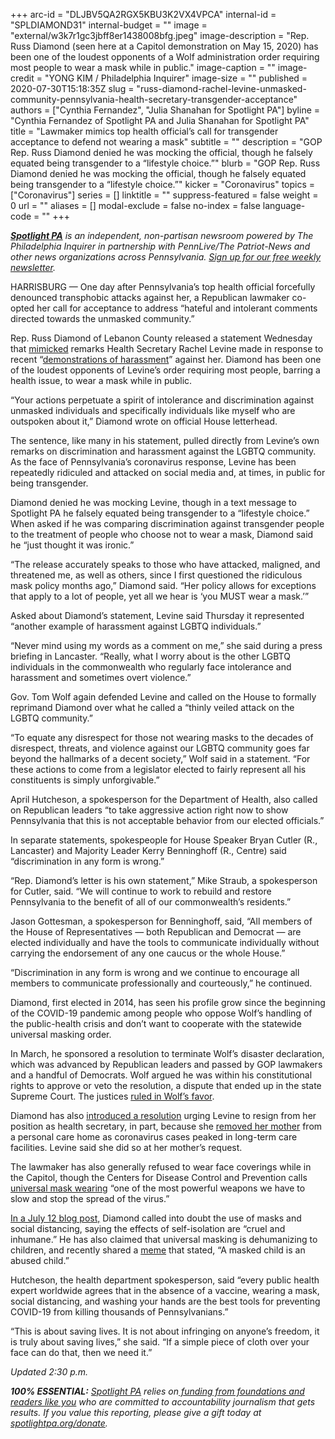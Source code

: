 +++
arc-id = "DLJBV5QA2RGX5KBU3K2VX4VPCA"
internal-id = "SPLDIAMOND31"
internal-budget = ""
image = "external/w3k7r1gc3jbff8er1438008bfg.jpeg"
image-description = "Rep. Russ Diamond (seen here at a Capitol demonstration on May 15, 2020) has been one of the loudest opponents of a Wolf administration order requiring most people to wear a mask while in public."
image-caption = ""
image-credit = "YONG KIM / Philadelphia Inquirer"
image-size = ""
published = 2020-07-30T15:18:35Z
slug = "russ-diamond-rachel-levine-unmasked-community-pennsylvania-health-secretary-transgender-acceptance"
authors = ["Cynthia Fernandez", "Julia Shanahan for Spotlight PA"]
byline = "Cynthia Fernandez of Spotlight PA and Julia Shanahan for Spotlight PA"
title = "Lawmaker mimics top health official’s call for transgender acceptance to defend not wearing a mask"
subtitle = ""
description = "GOP Rep. Russ Diamond denied he was mocking the official, though he falsely equated being transgender to a “lifestyle choice.”"
blurb = "GOP Rep. Russ Diamond denied he was mocking the official, though he falsely equated being transgender to a “lifestyle choice.”"
kicker = "Coronavirus"
topics = ["Coronavirus"]
series = []
linktitle = ""
suppress-featured = false
weight = 0
url = ""
aliases = []
modal-exclude = false
no-index = false
language-code = ""
+++

<a href="https://www.spotlightpa.org/"><i><b>Spotlight PA</b></i></a><i> is an independent, non-partisan newsroom powered by The Philadelphia Inquirer in partnership with PennLive/The Patriot-News and other news organizations across Pennsylvania. </i><a href="https://www.spotlightpa.org/newsletters"><i>Sign up for our free weekly newsletter</i></a><i>.</i>

HARRISBURG — One day after Pennsylvania’s top health official forcefully denounced transphobic attacks against her, a Republican lawmaker co-opted her call for acceptance to address “hateful and intolerant comments directed towards the unmasked community.”

Rep. Russ Diamond of Lebanon County released a statement Wednesday that <a href="https://www.facebook.com/repdiamond/photos/pcb.2956906551097993/2956872634434718/?type=3&theater">mimicked</a> remarks Health Secretary Rachel Levine made in response to recent “<a href="https://www.spotlightpa.org/news/2020/07/rachel-levine-transphobic-attacks-pennsylvania-health-secretary/" target=_blank>demonstrations of harassment</a>” against her. Diamond has been one of the loudest opponents of Levine’s order requiring most people, barring a health issue, to wear a mask while in public.

“Your actions perpetuate a spirit of intolerance and discrimination against unmasked individuals and specifically individuals like myself who are outspoken about it,” Diamond wrote on official House letterhead.

The sentence, like many in his statement, pulled directly from Levine’s own remarks on discrimination and harassment against the LGBTQ community. As the face of Pennsylvania’s coronavirus response, Levine has been repeatedly ridiculed and attacked on social media and, at times, in public for being transgender.

Diamond denied he was mocking Levine, though in a text message to Spotlight PA he falsely equated being transgender to a “lifestyle choice.” When asked if he was comparing discrimination against transgender people to the treatment of people who choose not to wear a mask, Diamond said he “just thought it was ironic.”

“The release accurately speaks to those who have attacked, maligned, and threatened me, as well as others, since I first questioned the ridiculous mask policy months ago,” Diamond said. “Her policy allows for exceptions that apply to a lot of people, yet all we hear is ‘you MUST wear a mask.’”

<script src="https://www.spotlightpa.org/embed.js" async></script><div data-spl-embed-version="1" data-spl-src="https://www.spotlightpa.org/embeds/donate/"></div>


Asked about Diamond’s statement, Levine said Thursday it represented “another example of harassment against LGBTQ individuals.”

“Never mind using my words as a comment on me,” she said during a press briefing in Lancaster. “Really, what I worry about is the other LGBTQ individuals in the commonwealth who regularly face intolerance and harassment and sometimes overt violence.”

Gov. Tom Wolf again defended Levine and called on the House to formally reprimand Diamond over what he called a “thinly veiled attack on the LGBTQ community.”

“To equate any disrespect for those not wearing masks to the decades of disrespect, threats, and violence against our LGBTQ community goes far beyond the hallmarks of a decent society,” Wolf said in a statement. “For these actions to come from a legislator elected to fairly represent all his constituents is simply unforgivable.”

April Hutcheson, a spokesperson for the Department of Health, also called on Republican leaders “to take aggressive action right now to show Pennsylvania that this is not acceptable behavior from our elected officials.”

In separate statements, spokespeople for House Speaker Bryan Cutler (R., Lancaster) and Majority Leader Kerry Benninghoff (R., Centre) said “discrimination in any form is wrong.”

“Rep. Diamond’s letter is his own statement,” Mike Straub, a spokesperson for Cutler, said. “We will continue to work to rebuild and restore Pennsylvania to the benefit of all of our commonwealth’s residents.”

Jason Gottesman, a spokesperson for Benninghoff, said, “All members of the House of Representatives — both Republican and Democrat — are elected individually and have the tools to communicate individually without carrying the endorsement of any one caucus or the whole House.”

“Discrimination in any form is wrong and we continue to encourage all members to communicate professionally and courteously,” he continued.

Diamond, first elected in 2014, has seen his profile grow since the beginning of the COVID-19 pandemic among people who oppose Wolf’s handling of the public-health crisis and don’t want to cooperate with the statewide universal masking order.

In March, he sponsored a resolution to terminate Wolf’s disaster declaration, which was advanced by Republican leaders and passed by GOP lawmakers and a handful of Democrats. Wolf argued he was within his constitutional rights to approve or veto the resolution, a dispute that ended up in the state Supreme Court. The justices <a href="https://www.spotlightpa.org/news/2020/07/pennsylvania-coronavirus-disaster-declaration-supreme-court-ruling/">ruled in Wolf’s favor</a>.

Diamond has also <a href="https://www.legis.state.pa.us/cfdocs/billinfo/billinfo.cfm?syear=2019&amp;sind=0&amp;body=H&amp;type=R&amp;bn=879">introduced a resolution</a> urging Levine to resign from her position as health secretary, in part, because she <a href="https://www.pennlive.com/news/2020/05/health-secretary-rachel-levines-removal-of-mom-from-care-home-amid-epidemic-draws-scrutiny.html">removed her mother</a> from a personal care home as coronavirus cases peaked in long-term care facilities. Levine said she did so at her mother’s request.

The lawmaker has also generally refused to wear face coverings while in the Capitol, though the Centers for Disease Control and Prevention calls <a href="https://www.cdc.gov/media/releases/2020/p0714-americans-to-wear-masks.html">universal mask wearing</a> “one of the most powerful weapons we have to slow and stop the spread of the virus.”

<script src="https://www.spotlightpa.org/embed.js" async></script><div data-spl-embed-version="1" data-spl-src="https://www.spotlightpa.org/embeds/newsletter/"></div>


<a href="http://russdiamond.vote/ci200712.php">In a July 12 blog post,</a> Diamond called into doubt the use of masks and social distancing, saying the effects of self-isolation are “cruel and inhumane.” He has also claimed that universal masking is dehumanizing to children, and recently shared a <a href="https://www.facebook.com/friendsofrussdiamond/posts/1717815275038815">meme</a> that stated, “A masked child is an abused child.”

Hutcheson, the health department spokesperson, said “every public health expert worldwide agrees that in the absence of a vaccine, wearing a mask, social distancing, and washing your hands are the best tools for preventing COVID-19 from killing thousands of Pennsylvanians.”

“This is about saving lives. It is not about infringing on anyone’s freedom, it is truly about saving lives,” she said. “If a simple piece of cloth over your face can do that, then we need it.”

<i>Updated 2:30 p.m.</i>

<i><b>100% ESSENTIAL:</b></i> <a href="https://www.spotlightpa.org/"><i>Spotlight PA</i></a><i> relies on</i><a href="https://www.spotlightpa.org/support"><i> funding from foundations and readers like you</i></a><i> who are committed to accountability journalism that gets results. If you value this reporting, please give a gift today at </i><a href="http://spotlightpa.org/donate"><i>spotlightpa.org/donate</i></a><i>.</i>
